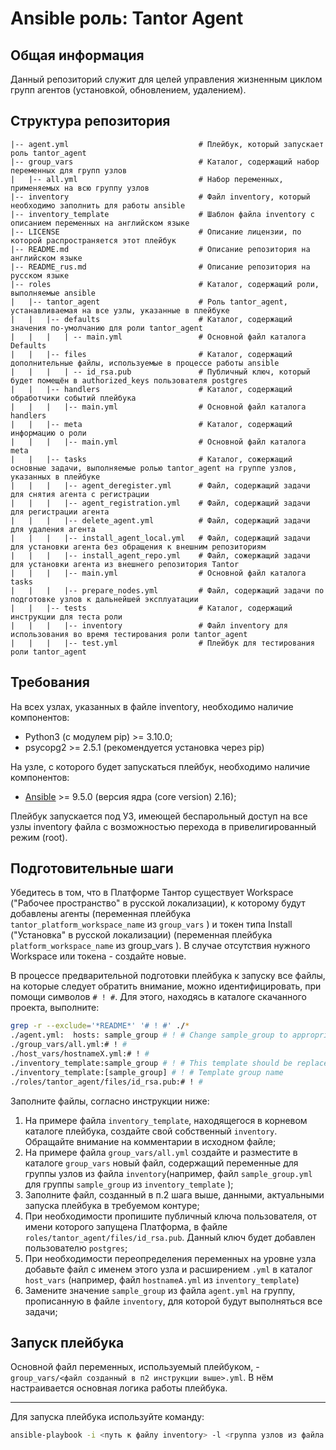 # Ansible роль: Tantor Agent 

## Общая информация

Данный репозиторий служит для целей управления жизненным циклом групп агентов (установкой, обновлением, удалением).

## Структура репозитория

```
|-- agent.yml                             # Плейбук, который запускает роль tantor_agent
|-- group_vars                            # Каталог, содержащий набор переменных для групп узлов
|   |-- all.yml                           # Набор переменных, применяемых на всю группу узлов
|-- inventory                             # Файл inventory, который необходимо заполнить для работы ansible
|-- inventory_template                    # Шаблон файла inventory с описанием переменных на английском языке
|-- LICENSE                               # Описание лицензии, по которой распространяется этот плейбук
|-- README.md                             # Описание репозитория на английском языке
|-- README_rus.md                         # Описание репозитория на русском языке
|-- roles                                 # Каталог, содержащий роли, выполняемые ansible
|   |-- tantor_agent                      # Роль tantor_agent, устанавливаемая на все узлы, указанные в плейбуке
|   |   |-- defaults                      # Каталог, содержащий значения по-умолчанию для роли tantor_agent
|   |   |   | -- main.yml                 # Основной файл каталога Defaults
|   |   |-- files                         # Каталог, содержащий дополнительные файлы, используемые в процессе работы ansible
|   |   |   | -- id_rsa.pub               # Публичный ключ, который будет помещён в authorized_keys пользователя postgres
|   |   |-- handlers                      # Каталог, содержащий обработчики событий плейбука
|   |   |   |-- main.yml                  # Основной файл каталога handlers
|   |   |-- meta                          # Каталог, содержащий информацию о роли
|   |   |   |-- main.yml                  # Основной файл каталога meta
|   |   |-- tasks                         # Каталог, сожержащий основные задачи, выполняемые ролью tantor_agent на группе узлов, указанных в плейбуке
|   |   |   |-- agent_deregister.yml      # Файл, содержащий задачи для снятия агента с регистрации
|   |   |   |-- agent_registration.yml    # Файл, содержащий задачи для регистрации агента
|   |   |   |-- delete_agent.yml          # Файл, содержащий задачи для удаления агента
|   |   |   |-- install_agent_local.yml   # Файл, содержащий задачи для установки агента без обращения к внешним репозиториям
|   |   |   |-- install_agent_repo.yml    # Файл, сожержащий задачи для установки агента из внешнего репозитория Tantor
|   |   |   |-- main.yml                  # Основной файл каталога tasks
|   |   |   |-- prepare_nodes.yml         # Файл, содержащий задачи по подготовке узлов к дальнейшей эксплуатации
|   |   |-- tests                         # Каталог, содержащий инструкции для теста роли
|   |   |   |-- inventory                 # Файл inventory для использования во время тестирования роли tantor_agent
|   |   |   |-- test.yml                  # Плейбук для тестирования роли tantor_agent
```

## Требования

На всех узлах, указанных в файле inventory, необходимо наличие компонентов:
* Python3 (с модулем pip) >= 3.10.0;
* psycopg2 >= 2.5.1 (рекомендуется установка через pip)

На узле, с которого будет запускаться плейбук, необходимо наличие компонентов:
* [Ansible](https://docs.ansible.com/ansible/latest/reference_appendices/release_and_maintenance.html) >= 9.5.0 (версия ядра (core version) 2.16);

Плейбук запускается под УЗ, имеющей беспарольный доступ на все узлы inventory файла с возможностью перехода в привелигированный режим (root).

## Подготовительные шаги

Убедитесь в том, что в Платформе Тантор существует Workspace ("Рабочее пространство" в русской локализации), к которому будут добавлены агенты (переменная плейбука ``tantor_platform_workspace_name`` из ``group_vars`` ) и токен типа Install ("Установка" в русской локализации) (переменная плейбука ``platform_workspace_name`` из group_vars ). В случае отсутствия нужного Workspace или токена - создайте новые.

В процессе предварительной подготовки плейбука к запуску все файлы, на которые следует обратить внимание, можно идентифицировать, при помощи символов ``# ! #``. Для этого, находясь в каталоге скачанного проекта, выполните:

```bash
grep -r --exclude='*README*' '# ! #' ./* 
./agent.yml:  hosts: sample_group # ! # Change sample_group to appropriate group from inventory file
./group_vars/all.yml:# ! #
./host_vars/hostnameX.yml:# ! #
./inventory_template:sample_group # ! # This template should be replaced with real group of hosts; When a new group is added (in section below) - it should be also added here;
./inventory_template:[sample_group] # ! # Template group name
./roles/tantor_agent/files/id_rsa.pub:# ! # 
```

Заполните файлы, согласно инструкции ниже:

1. На примере файла ``inventory_template``, находящегося в корневом каталоге плейбука, создайте свой собственный  ``inventory``. Обращайте внимание на комментарии в исходном файле;
2. На примере файла ``group_vars/all.yml`` создайте и разместите в каталоге ``group_vars`` новый файл, содержащий переменные для группы узлов из файла ``inventory``(например, файл ``sample_group.yml`` для группы ``sample_group`` из ``inventory_template`` );
3. Заполните файл, созданный в п.2 шага выше, данными, актуальными запуска плейбука в требуемом контуре;
4. При необходимости пропишите публичный ключа пользователя, от имени которого запущена Платформа, в файле ``roles/tantor_agent/files/id_rsa.pub``. Данный ключ будет добавлен пользователю ``postgres``;
5. При необходимости переопределения переменных на уровне узла добавьте файл с именем этого узла и расширением ``.yml`` в каталог ``host_vars`` (например, файл ``hostnameA.yml`` из ``inventory_template``)
6. Замените значение ``sample_group`` из файла ``agent.yml`` на группу, прописанную в файле ``inventory``, для которой будут выполняться все задачи;

## Запуск плейбука

Основной файл переменных, используемый плейбуком, - ``group_vars/<файл созданный в п2 инструкции выше>.yml``. В нём настраивается основная логика работы плейбука.

---
Для запуска плейбука используйте команду:
```bash
ansible-playbook -i <путь к файлу inventory> -l <группа узлов из файла inventory> -D
```

